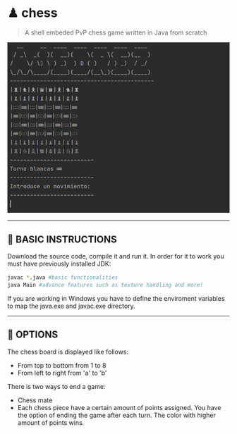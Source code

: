 # ♟ chess

> A shell embeded PvP chess game written in Java from scratch

![](images/ajedrez.PNG)

---

## :wrench: BASIC INSTRUCTIONS

Download the source code, compile it and run it. In order for it to work you must have previously installed JDK:
``` bash
javac *.java #basic functionalities
java Main #advance features such as texture handling and more!
``` 
If you are working in Windows you have to define the enviroment variables to map the java.exe and javac.exe directory.

---

## 🎨 OPTIONS

The chess board is displayed like follows:

- From top to bottom from 1 to 8
- From left to right from 'a' to 'b'

There is two ways to end a game:

- Chess mate
- Each chess piece have a certain amount of points assigned. You have the option of ending the game after each turn. The color with higher amount of points wins.
